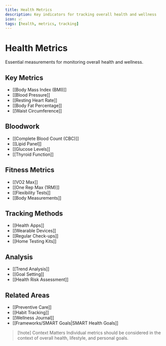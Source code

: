 ```yaml
---
title: Health Metrics
description: Key indicators for tracking overall health and wellness
icon: 📈
tags: [health, metrics, tracking]
---
```


# Health Metrics

Essential measurements for monitoring overall health and wellness.

## Key Metrics
- [[Body Mass Index (BMI)]]
- [[Blood Pressure]]
- [[Resting Heart Rate]]
- [[Body Fat Percentage]]
- [[Waist Circumference]]

## Bloodwork
- [[Complete Blood Count (CBC)]]
- [[Lipid Panel]]
- [[Glucose Levels]]
- [[Thyroid Function]]

## Fitness Metrics
- [[VO2 Max]]
- [[One Rep Max (1RM)]]
- [[Flexibility Tests]]
- [[Body Measurements]]

## Tracking Methods
- [[Health Apps]]
- [[Wearable Devices]]
- [[Regular Check-ups]]
- [[Home Testing Kits]]

## Analysis
- [[Trend Analysis]]
- [[Goal Setting]]
- [[Health Risk Assessment]]

## Related Areas
- [[Preventive Care]]
- [[Habit Tracking]]
- [[Wellness Journal]]
- [[Frameworks/SMART Goals|SMART Health Goals]]

> [!note] Context Matters
> Individual metrics should be considered in the context of overall health, lifestyle, and personal goals.